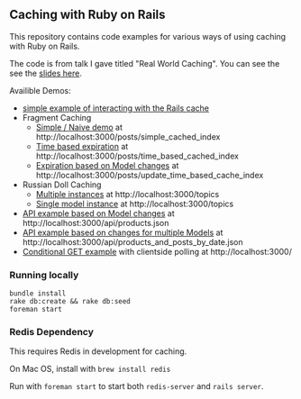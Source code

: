 ## Caching with Ruby on Rails

This repository contains code examples for various ways of using caching with Ruby on Rails.

The code is from talk I gave titled "Real World Caching".  You can see the see the [slides here](http://www.slideshare.net/DavidRoberts38/real-world-caching-with-ruby-on-rails).

Availible Demos:

- [simple example of interacting with the Rails cache](https://github.com/droberts84/caching_example/blob/master/app/support/simple_cache_example.rb)
- Fragment Caching
  - [Simple / Naive demo](https://github.com/droberts84/caching_example/blob/master/app/views/posts/simple_cached_index.haml) at http://localhost:3000/posts/simple_cached_index
  - [Time based expiration](https://github.com/droberts84/caching_example/blob/master/app/views/posts/time_based_cache_index.haml) at http://localhost:3000/posts/time_based_cached_index
  - [Expiration based on Model changes](https://github.com/droberts84/caching_example/blob/master/app/views/posts/update_time_based_cache_index.haml) at http://localhost:3000/posts/update_time_based_cache_index
- Russian Doll Caching
  - [Multiple instances](https://github.com/droberts84/caching_example/blob/master/app/views/topics/index.haml) at http://localhost:3000/topics
  - [Single model instance](https://github.com/droberts84/caching_example/blob/master/app/views/topics/show.haml) at http://localhost:3000/topics
- [API example based on Model changes](https://github.com/droberts84/caching_example/blob/master/app/controllers/api_controller.rb#L4-L12) at http://localhost:3000/api/products.json
- [API example based on changes for multiple Models](https://github.com/droberts84/caching_example/blob/master/app/controllers/api_controller.rb#L28-L35) at http://localhost:3000/api/products_and_posts_by_date.json
- [Conditional GET example](https://github.com/droberts84/caching_example/blob/master/app/controllers/api_controller.rb#L18-L24) with clientside polling at http://localhost:3000/

### Running locally

    bundle install
    rake db:create && rake db:seed
    foreman start
    
### Redis Dependency

This requires Redis in development for caching.

On Mac OS, install with `brew install redis`

Run with `foreman start` to start both `redis-server` and `rails server`.
